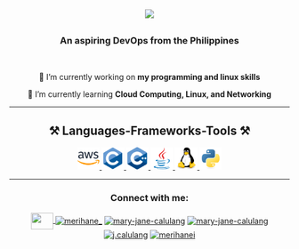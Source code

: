 <h1 align="center">
      <img
            src="https://readme-typing-svg.herokuapp.com?font=Righteous&size=36&pause=1000&color=B17BC1&center=true&vCenter=true&width=500&height=70&lines=Hola+%F0%9F%91%8B;I'm+Mary+Jane+Calulang!;" />
</h1>

<h3 align="center">An aspiring DevOps from the Philippines </h3>

<br />

<div align="center">
 
  🔭 I’m currently working on **my programming and linux skills**

🌱 I’m currently learning **Cloud Computing, Linux, and Networking**

 </div>

<hr />

<h2 align="center">⚒️ Languages-Frameworks-Tools ⚒️</h2>
<p align="center"> <a href="https://aws.amazon.com" target="_blank" rel="noreferrer"> <img
                  src="https://raw.githubusercontent.com/devicons/devicon/master/icons/amazonwebservices/amazonwebservices-original-wordmark.svg"
                  alt="aws" width="40" height="40" /> </a> <a href="https://www.cprogramming.com/" target="_blank"
            rel="noreferrer"> <img
                  src="https://raw.githubusercontent.com/devicons/devicon/master/icons/c/c-original.svg" alt="c"
                  width="40" height="40" /> </a> <a href="https://www.w3schools.com/cpp/" target="_blank"
            rel="noreferrer"> <img
                  src="https://raw.githubusercontent.com/devicons/devicon/master/icons/cplusplus/cplusplus-original.svg"
                  alt="cplusplus" width="40" height="40" /> </a> <a href="https://www.java.com" target="_blank"
            rel="noreferrer"> <img
                  src="https://raw.githubusercontent.com/devicons/devicon/master/icons/java/java-original.svg"
                  alt="java" width="40" height="40" /> </a> <a href="https://www.linux.org/" target="_blank"
            rel="noreferrer"> <img
                  src="https://raw.githubusercontent.com/devicons/devicon/master/icons/linux/linux-original.svg"
                  alt="linux" width="40" height="40" /> </a> <a href="https://www.python.org" target="_blank"
            rel="noreferrer"> <img
                  src="https://raw.githubusercontent.com/devicons/devicon/master/icons/python/python-original.svg"
                  alt="python" width="40" height="40" /> </a> </p>

<hr />

<div align="center">
      <h3 align="Center">Connect with me:</h3>
      <a href="mailto:janecalulang@gmail.com" target="blank"><img align="center" <img
                  src="https://upload.wikimedia.org/wikipedia/commons/thumb/7/7e/Gmail_icon_%282020%29.svg/2560px-Gmail_icon_%282020%29.svg.png"
                  height="30" width="40" />
      </a>
      <a href="https://twitter.com/merihane_" target="blank"><img align="center"
                  src="https://raw.githubusercontent.com/rahuldkjain/github-profile-readme-generator/master/src/images/icons/Social/twitter.svg"
                  alt="merihane_" height="30" width="40" /></a>
      <a href="https://linkedin.com/in/mary-jane-calulang" target="blank"><img align="center"
                  src="https://raw.githubusercontent.com/rahuldkjain/github-profile-readme-generator/master/src/images/icons/Social/linked-in-alt.svg"
                  alt="mary-jane-calulang" height="30" width="40" /></a>
      <a href="https://stackoverflow.com/users/mary-jane-calulang" target="blank"><img align="center"
                  src="https://raw.githubusercontent.com/rahuldkjain/github-profile-readme-generator/master/src/images/icons/Social/stack-overflow.svg"
                  alt="mary-jane-calulang" height="30" width="40" /></a>
      <a href="https://fb.com/j.calulang" target="blank"><img align="center"
                  src="https://raw.githubusercontent.com/rahuldkjain/github-profile-readme-generator/master/src/images/icons/Social/facebook.svg"
                  alt="j.calulang" height="30" width="40" /></a>
      <a href="https://instagram.com/merihanei" target="blank"><img align="center"
                  src="https://raw.githubusercontent.com/rahuldkjain/github-profile-readme-generator/master/src/images/icons/Social/instagram.svg"
                  alt="merihanei" height="30" width="40" /></a>
</div>
